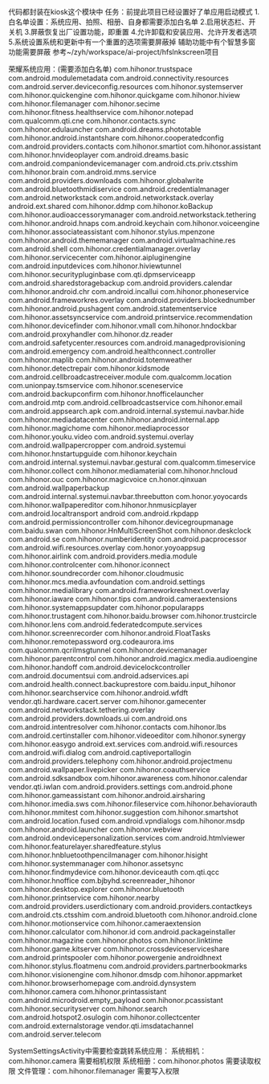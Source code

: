 代码都封装在kiosk这个模块中
任务：前提此项目已经设置好了单应用启动模式
1.白名单设置：系统应用、拍照、相册、自身都需要添加白名单
2.启用状态栏、开关机
3.屏蔽恢复出厂设置功能，即重置
4.允许卸载和安装应用、允许开发者选项
5.系统设置系统和更新中有一个重置的选项需要屏蔽掉 辅助功能中有个智慧多窗功能需要屏蔽
参考~/zyh/workspace/ai-project/hfslnkscreen项目

荣耀系统应用：(需要添加白名单)
com.hihonor.trustspace
com.android.modulemetadata
com.android.connectivity.resources
com.android.server.deviceconfig.resources
com.hihonor.systemserver
com.hihonor.quickengine
com.hihonor.quickgame
com.hihonor.hiview
com.hihonor.filemanager
com.hihonor.secime
com.hihonor.fitness.healthservice
com.hihonor.notepad
com.qualcomm.qti.cne
com.hihonor.contacts.sync
com.hihonor.edulauncher
com.android.dreams.phototable
com.hihonor.android.instantshare
com.hihonor.cooperatedconfig
com.android.providers.contacts
com.hihonor.smartiot
com.hihonor.assistant
com.hihonor.hnvideoplayer
com.android.dreams.basic
com.android.companiondevicemanager
com.android.cts.priv.ctsshim
com.hihonor.brain
com.android.mms.service
com.android.providers.downloads
com.hihonor.globalwrite
com.android.bluetoothmidiservice
com.android.credentialmanager
com.android.networkstack
com.android.networkstack.overlay
android.ext.shared
com.hihonor.ddmp
com.hihonor.koBackup
com.hihonor.audioaccessorymanager
com.android.networkstack.tethering
com.hihonor.android.hnaps
com.android.keychain
com.hihonor.voiceengine
com.hihonor.associateassistant
com.hihonor.stylus.mpenzone
com.hihonor.android.thememanager
com.android.virtualmachine.res
com.android.shell
com.hihonor.credentialmanager.overlay
com.hihonor.servicecenter
com.hihonor.aipluginengine
com.android.inputdevices
com.hihonor.hiviewtunnel
com.hihonor.securitypluginbase
com.qti.dpmserviceapp
com.android.sharedstoragebackup
com.android.providers.calendar
com.hihonor.android.chr
com.android.incallui
com.hihonor.phoneservice
com.android.frameworkres.overlay
com.android.providers.blockednumber
com.hihonor.android.pushagent
com.android.statementservice
com.hihonor.assetsyncservice
com.android.printservice.recommendation
com.hihonor.devicefinder
com.hihonor.vmall
com.hihonor.hndockbar
com.android.proxyhandler
com.hihonor.dz.reader
com.android.safetycenter.resources
com.android.managedprovisioning
com.android.emergency
com.android.healthconnect.controller
com.hihonor.maplib
com.hihonor.android.totemweather
com.hihonor.detectrepair
com.hihonor.kidsmode
com.android.cellbroadcastreceiver.module
com.qualcomm.location
com.unionpay.tsmservice
com.hihonor.sceneservice
com.android.backupconfirm
com.hihonor.hnofficelauncher
com.android.mtp
com.android.cellbroadcastservice
com.hihonor.email
com.android.appsearch.apk
com.android.internal.systemui.navbar.hide
com.hihonor.mediadatacenter
com.hihonor.android.internal.app
com.hihonor.magichome
com.hihonor.mediaprocessor
com.hihonor.youku.video
com.android.systemui.overlay
com.android.wallpapercropper
com.android.systemui
com.hihonor.hnstartupguide
com.hihonor.keychain
com.android.internal.systemui.navbar.gestural
com.qualcomm.timeservice
com.hihonor.collect
com.hihonor.mediamaterial
com.hihonor.hncloud
com.hihonor.ouc
com.hihonor.magicvoice
cn.honor.qinxuan
com.android.wallpaperbackup
com.android.internal.systemui.navbar.threebutton
com.honor.yoyocards
com.hihonor.wallpapereditor
com.hihonor.hnmusicplayer
com.android.localtransport
android
com.android.rkpdapp
com.android.permissioncontroller
com.hihonor.devicegroupmanage
com.baidu.swan
com.hihonor.HnMultiScreenShot
com.hihonor.deskclock
com.android.se
com.hihonor.numberidentity
com.android.pacprocessor
com.android.wifi.resources.overlay
com.honor.yoyoappsug
com.hihonor.airlink
com.android.providers.media.module
com.hihonor.controlcenter
com.hihonor.iconnect
com.hihonor.soundrecorder
com.hihonor.cloudmusic
com.hihonor.mcs.media.avfoundation
com.android.settings
com.hihonor.medialibrary
com.android.frameworkreshnext.overlay
com.hihonor.iaware
com.hihonor.tips
com.android.cameraextensions
com.hihonor.systemappsupdater
com.hihonor.popularapps
com.hihonor.trustagent
com.hihonor.baidu.browser
com.hihonor.trustcircle
com.hihonor.lens
com.android.federatedcompute.services
com.hihonor.screenrecorder
com.hihonor.android.FloatTasks
com.hihonor.remotepassword
org.codeaurora.ims
com.qualcomm.qcrilmsgtunnel
com.hihonor.devicemanager
com.hihonor.parentcontrol
com.hihonor.android.magicx.media.audioengine
com.hihonor.handoff
com.android.devicelockcontroller
com.android.documentsui
com.android.adservices.api
com.android.health.connect.backuprestore
com.baidu.input_hihonor
com.hihonor.searchservice
com.hihonor.android.wfdft
vendor.qti.hardware.cacert.server
com.hihonor.gamecenter
com.android.networkstack.tethering.overlay
com.android.providers.downloads.ui
com.android.ons
com.android.intentresolver
com.hihonor.contacts
com.hihonor.lbs
com.android.certinstaller
com.hihonor.videoeditor
com.hihonor.synergy
com.hihonor.easygo
android.ext.services
com.android.wifi.resources
com.android.wifi.dialog
com.android.captiveportallogin
com.android.providers.telephony
com.hihonor.android.projectmenu
com.android.wallpaper.livepicker
com.hihonor.coauthservice
com.android.sdksandbox
com.hihonor.awareness
com.hihonor.calendar
vendor.qti.iwlan
com.android.providers.settings
com.android.phone
com.hihonor.gameassistant
com.hihonor.android.airsharing
com.hihonor.imedia.sws
com.hihonor.fileservice
com.hihonor.behaviorauth
com.hihonor.mmitest
com.hihonor.suggestion
com.hihonor.smartshot
com.android.location.fused
com.android.vpndialogs
com.hihonor.msdp
com.hihonor.android.launcher
com.hihonor.webview
com.android.ondevicepersonalization.services
com.android.htmlviewer
com.hihonor.featurelayer.sharedfeature.stylus
com.hihonor.hnbluetoothpencilmanager
com.hihonor.hisight
com.hihonor.systemmanager
com.hihonor.assetsync
com.hihonor.findmydevice
com.hihonor.deviceauth
com.qti.qcc
com.hihonor.hnoffice
com.bjbyhd.screenreader_hihonor
com.hihonor.desktop.explorer
com.hihonor.bluetooth
com.hihonor.printservice
com.hihonor.nearby
com.android.providers.userdictionary
com.android.providers.contactkeys
com.android.cts.ctsshim
com.android.bluetooth
com.hihonor.android.clone
com.hihonor.motionservice
com.hihonor.cameraextension
com.hihonor.calculator
com.hihonor.id
com.android.packageinstaller
com.hihonor.magazine
com.hihonor.photos
com.hihonor.linktime
com.hihonor.game.kitserver
com.hihonor.crossdeviceserviceshare
com.android.printspooler
com.hihonor.powergenie
androidhnext
com.hihonor.stylus.floatmenu
com.android.providers.partnerbookmarks
com.hihonor.visionengine
com.hihonor.dmsdp
com.hihonor.appmarket
com.hihonor.browserhomepage
com.android.dynsystem
com.hihonor.camera
com.hihonor.printassistant
com.android.microdroid.empty_payload
com.hihonor.pcassistant
com.hihonor.securityserver
com.hihonor.search
com.android.hotspot2.osulogin
com.hihonor.collectcenter
com.android.externalstorage
vendor.qti.imsdatachannel
com.android.server.telecom

SystemSettingsActivity中需要检查跳转系统应用：
系统相机：com.hihonor.camera   需要相机权限
系统相册：com.hihonor.photos   需要读取权限
文件管理：com.hihonor.filemanager  需要写入权限